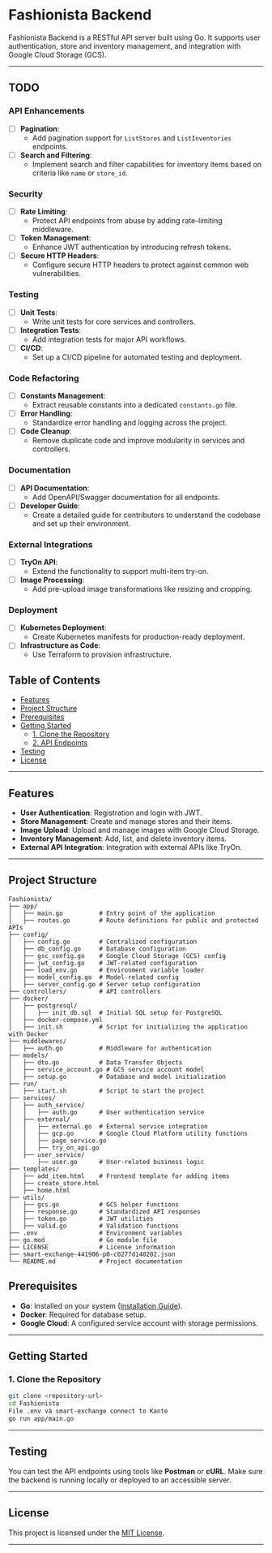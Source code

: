 # Fashionista Backend

Fashionista Backend is a RESTful API server built using Go. It supports user authentication, store and inventory management, and integration with Google Cloud Storage (GCS).

---

## TODO
### API Enhancements
- [ ] **Pagination**:
    - Add pagination support for `ListStores` and `ListInventories` endpoints.
- [ ] **Search and Filtering**:
    - Implement search and filter capabilities for inventory items based on criteria like `name` or `store_id`.

### Security
- [ ] **Rate Limiting**:
    - Protect API endpoints from abuse by adding rate-limiting middleware.
- [ ] **Token Management**:
    - Enhance JWT authentication by introducing refresh tokens.
- [ ] **Secure HTTP Headers**:
    - Configure secure HTTP headers to protect against common web vulnerabilities.

### Testing
- [ ] **Unit Tests**:
    - Write unit tests for core services and controllers.
- [ ] **Integration Tests**:
    - Add integration tests for major API workflows.
- [ ] **CI/CD**:
    - Set up a CI/CD pipeline for automated testing and deployment.

### Code Refactoring
- [ ] **Constants Management**:
    - Extract reusable constants into a dedicated `constants.go` file.
- [ ] **Error Handling**:
    - Standardize error handling and logging across the project.
- [ ] **Code Cleanup**:
    - Remove duplicate code and improve modularity in services and controllers.

### Documentation
- [ ] **API Documentation**:
    - Add OpenAPI/Swagger documentation for all endpoints.
- [ ] **Developer Guide**:
    - Create a detailed guide for contributors to understand the codebase and set up their environment.

### External Integrations
- [ ] **TryOn API**:
    - Extend the functionality to support multi-item try-on.
- [ ] **Image Processing**:
    - Add pre-upload image transformations like resizing and cropping.

### Deployment
- [ ] **Kubernetes Deployment**:
    - Create Kubernetes manifests for production-ready deployment.
- [ ] **Infrastructure as Code**:
    - Use Terraform to provision infrastructure.

## Table of Contents

- [Features](#features)
- [Project Structure](#project-structure)
- [Prerequisites](#prerequisites)
- [Getting Started](#getting-started)
    - [1. Clone the Repository](#1-clone-the-repository)
    - [2. API Endpoints](#5-api-endpoints)
- [Testing](#testing)
- [License](#license)

---

## Features

- **User Authentication**: Registration and login with JWT.
- **Store Management**: Create and manage stores and their items.
- **Image Upload**: Upload and manage images with Google Cloud Storage.
- **Inventory Management**: Add, list, and delete inventory items.
- **External API Integration**: Integration with external APIs like TryOn.

---

## Project Structure

```plaintext
Fashionista/
├── app/
│   ├── main.go          # Entry point of the application
│   ├── routes.go        # Route definitions for public and protected APIs
├── config/
│   ├── config.go        # Centralized configuration
│   ├── db_config.go     # Database configuration
│   ├── gsc_config.go    # Google Cloud Storage (GCS) config
│   ├── jwt_config.go    # JWT-related configuration
│   ├── load_env.go      # Environment variable loader
│   ├── model_config.go  # Model-related config
│   ├── server_config.go # Server setup configuration
├── controllers/         # API controllers
├── docker/
│   ├── postgresql/
│   │   ├── init_db.sql  # Initial SQL setup for PostgreSQL
│   ├── docker-compose.yml
│   ├── init.sh          # Script for initializing the application with Docker
├── middlewares/
│   ├── auth.go          # Middleware for authentication
├── models/
│   ├── dto.go           # Data Transfer Objects
│   ├── service_account.go # GCS service account model
│   ├── setup.go         # Database and model initialization
├── run/
│   ├── start.sh         # Script to start the project
├── services/
│   ├── auth_service/
│   │   ├── auth.go      # User authentication service
│   ├── external/
│   │   ├── external.go  # External service integration
│   │   ├── gcp.go       # Google Cloud Platform utility functions
│   │   ├── page_service.go
│   │   ├── try_on_api.go
│   ├── user_service/
│       ├── user.go      # User-related business logic
├── templates/
│   ├── add_item.html    # Frontend template for adding items
│   ├── create_store.html
│   ├── home.html
├── utils/
│   ├── gcs.go           # GCS helper functions
│   ├── response.go      # Standardized API responses
│   ├── token.go         # JWT utilities
│   ├── valid.go         # Validation functions
├── .env                 # Environment variables
├── go.mod               # Go module file
├── LICENSE              # License information
├── smart-exchange-441906-p0-c0277d140202.json
└── README.md            # Project documentation
```
## Prerequisites

- **Go**: Installed on your system ([Installation Guide](https://golang.org/doc/install)).
- **Docker**: Required for database setup.
- **Google Cloud**: A configured service account with storage permissions.

---

## Getting Started

### 1. Clone the Repository

```bash
git clone <repository-url>
cd Fashionista
File .env và smart-exchange connect to Kante
go run app/main.go 

```
---

## Testing

You can test the API endpoints using tools like **Postman** or **cURL**. Make sure the backend is running locally or deployed to an accessible server.

---

## License

This project is licensed under the [MIT License](LICENSE).

---